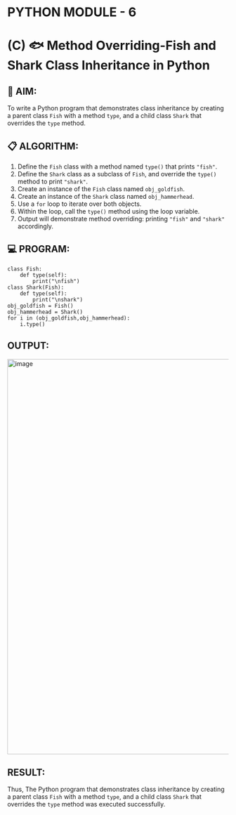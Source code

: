 # PYTHON MODULE - 6
# (C) 🐟 Method Overriding-Fish and Shark Class Inheritance in Python

## 🧠 AIM:
To write a Python program that demonstrates class inheritance by creating a parent class `Fish` with a method `type`, and a child class `Shark` that overrides the `type` method.

## 📋 ALGORITHM:

1. Define the `Fish` class with a method named `type()` that prints `"fish"`.
2. Define the `Shark` class as a subclass of `Fish`, and override the `type()` method to print `"shark"`.
3. Create an instance of the `Fish` class named `obj_goldfish`.
4. Create an instance of the `Shark` class named `obj_hammerhead`.
5. Use a `for` loop to iterate over both objects.
6. Within the loop, call the `type()` method using the loop variable.
7. Output will demonstrate method overriding: printing `"fish"` and `"shark"` accordingly.

## 💻 PROGRAM:

    class Fish:
        def type(self):
            print("\nfish")
    class Shark(Fish):
        def type(self):
            print("\nshark")
    obj_goldfish = Fish()
    obj_hammerhead = Shark()
    for i in (obj_goldfish,obj_hammerhead):
        i.type()

## OUTPUT:

<img width="1918" height="900" alt="image" src="https://github.com/user-attachments/assets/f5b5c2ce-0a17-4286-a1cd-e14e513ceaff" />

## RESULT:

Thus, The Python program that demonstrates class inheritance by creating a parent class `Fish` with a method `type`, and a child class `Shark` that overrides the `type` method was executed successfully.
